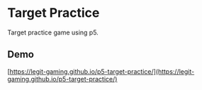 # Target Practice 

Target practice game using p5.

## Demo

[https://legit-gaming.github.io/p5-target-practice/](https://legit-gaming.github.io/p5-target-practice/)
